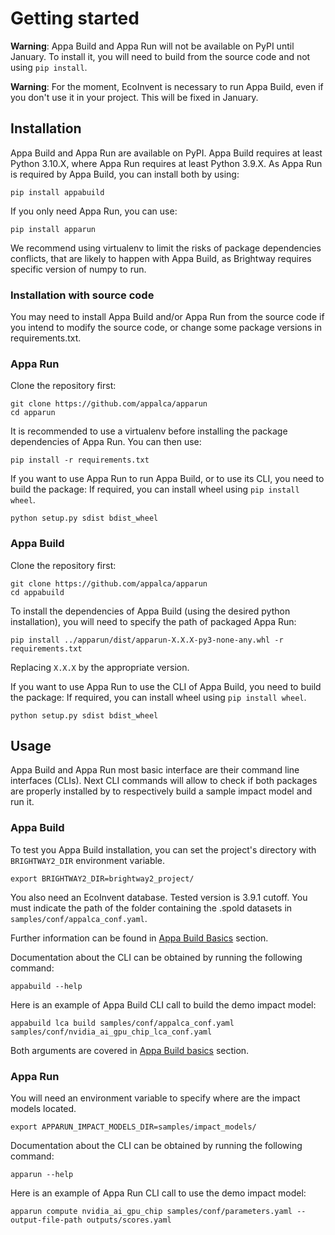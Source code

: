 # Getting started

**Warning**: Appa Build and Appa Run will not be available on PyPI until January. To install it, you will need to build from the source code and not using `pip install`.

**Warning**: For the moment, EcoInvent is necessary to run Appa Build, even if you don't use it in your project. This will be fixed in January.

## Installation
Appa Build and Appa Run are available on PyPI.
Appa Build requires at least Python 3.10.X, where Appa Run requires at least Python 3.9.X.
As Appa Run is required by Appa Build, you can install both by using:
```
pip install appabuild
```

If you only need Appa Run, you can use:
```
pip install apparun
```

We recommend using virtualenv to limit the risks of package dependencies conflicts, that are likely to happen with Appa Build, as Brightway requires specific version of numpy to run.

### Installation with source code

You may need to install Appa Build and/or Appa Run from the source code if you intend to modify the source code, or change some package versions in requirements.txt.

### Appa Run

Clone the repository first:

```
git clone https://github.com/appalca/apparun
cd apparun
```

It is recommended to use a virtualenv before installing the package dependencies of Appa Run. You can then use:

```
pip install -r requirements.txt
```

If you want to use Appa Run to run Appa Build, or to use its CLI, you need to build the package:
If required, you can install wheel using `pip install wheel`.

```
python setup.py sdist bdist_wheel
```

### Appa Build

Clone the repository first:

```
git clone https://github.com/appalca/apparun
cd appabuild
```

To install the dependencies of Appa Build (using the desired python installation), you will need to specify the path of packaged Appa Run: 

```
pip install ../apparun/dist/apparun-X.X.X-py3-none-any.whl -r requirements.txt
```

Replacing `X.X.X` by the appropriate version. 

If you want to use Appa Run to use the CLI of Appa Build, you need to build the package:
If required, you can install wheel using `pip install wheel`.

```
python setup.py sdist bdist_wheel
``` 

## Usage
Appa Build and Appa Run most basic interface are their command line interfaces (CLIs).
Next CLI commands will allow to check if both packages are properly installed by to respectively build a sample impact model and run it.

### Appa Build
To test you Appa Build installation, you can set the project's directory with ```BRIGHTWAY2_DIR``` environment variable.
```
export BRIGHTWAY2_DIR=brightway2_project/
```

You also need an EcoInvent database. Tested version is 3.9.1 cutoff.
You must indicate the path of the folder containing the .spold datasets in `samples/conf/appalca_conf.yaml`.

Further information can be found in [Appa Build Basics](appa_build_basics.md) section.

Documentation about the CLI can be obtained by running the following command:
```
appabuild --help
```

Here is an example of Appa Build CLI call to build the demo impact model:
```
appabuild lca build samples/conf/appalca_conf.yaml samples/conf/nvidia_ai_gpu_chip_lca_conf.yaml
```

Both arguments are covered in [Appa Build basics](appa_build_basics.md) section.

### Appa Run
You will need an environment variable to specify where are the impact models located.
```
export APPARUN_IMPACT_MODELS_DIR=samples/impact_models/
```

Documentation about the CLI can be obtained by running the following command:
```
apparun --help
```

Here is an example of Appa Run CLI call to use the demo impact model:
```
apparun compute nvidia_ai_gpu_chip samples/conf/parameters.yaml --output-file-path outputs/scores.yaml
```
